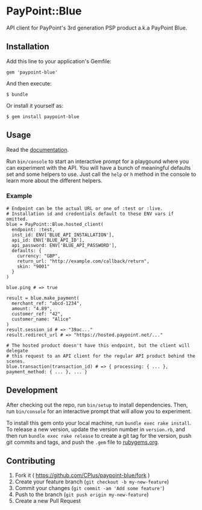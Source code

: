 # PayPoint::Blue

API client for PayPoint's 3rd generation PSP product a.k.a PayPoint Blue.

## Installation

Add this line to your application's Gemfile:

    gem 'paypoint-blue'

And then execute:

    $ bundle

Or install it yourself as:

    $ gem install paypoint-blue

## Usage

Read the [documentation](http://www.rubydoc.info/gems/paypoint-blue).

Run `bin/console` to start an interactive prompt for a playgound where
you can experiment with the API. You will have a bunch of meaningful
defaults set and some helpers to use. Just call the `help` or `h` method
in the console to learn more about the different helpers.

### Example

    # Endpoint can be the actual URL or one of :test or :live.
    # Installation id and credentials default to these ENV vars if omitted.
    blue = PayPoint::Blue.hosted_client(
      endpoint: :test,
      inst_id: ENV['BLUE_API_INSTALLATION'],
      api_id: ENV['BLUE_API_ID'],
      api_password: ENV['BLUE_API_PASSWORD'],
      defaults: {
        currency: "GBP",
        return_url: "http://example.com/callback/return",
        skin: "9001"
      }
    )

    blue.ping # => true

    result = blue.make_payment(
      merchant_ref: "abcd-1234",
      amount: "4.89",
      customer_ref: "42",
      customer_name: "Alice"
    )
    result.session_id # => "39ac..."
    result.redirect_url # => "https://hosted.paypoint.net/..."

    # The hosted product doesn't have this endpoint, but the client will delegate
    # this request to an API client for the regular API product behind the scenes.
    blue.transaction(transaction_id) # => { processing: { ... }, payment_method: { ... }, ... }

## Development

After checking out the repo, run `bin/setup` to install dependencies. Then, run `bin/console` for an interactive prompt that will allow you to experiment.

To install this gem onto your local machine, run `bundle exec rake install`. To release a new version, update the version number in `version.rb`, and then run `bundle exec rake release` to create a git tag for the version, push git commits and tags, and push the `.gem` file to [rubygems.org](https://rubygems.org).

## Contributing

1. Fork it ( https://github.com/CPlus/paypoint-blue/fork )
2. Create your feature branch (`git checkout -b my-new-feature`)
3. Commit your changes (`git commit -am 'Add some feature'`)
4. Push to the branch (`git push origin my-new-feature`)
5. Create a new Pull Request
